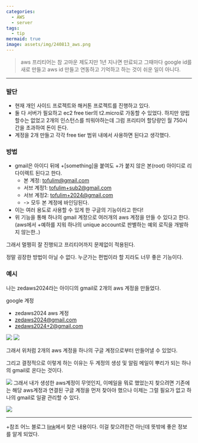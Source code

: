 ```yaml
---
categories:
  - AWS
  - server
tags:
  - tip
mermaid: true
image: assets/img/240813_aws.png
---
```

> aws 프리티어는 참 고마운 제도지만 1년 지나면 만료되고 그때마다 google id를 새로 만들고 aws id 만들고 연동하고 기억하고 하는 것이 쉬운 일이 아니다. 
---

### 발단
- 현재 개인 사이드 프로젝트와 해커톤 프로젝트를 진행하고 있다.
- 둘 다 서버가 필요하고 ec2 free tier의 t2.micro로 가동할 수 있었다. 하지만 양립할수는 없었고 2개의 인스턴스를 띄워야하는데 그럼 프리티어 할당량인 월 750시간을 초과하여 돈이 든다.
- 계정을 2개 만들고 각각 free tier 범위 내에서 사용하면 된다고 생각했다.

### 방법
- gmail은 아이디 뒤에 +[something]을 붙여도 +가 붙지 않은 본(root) 아이디로 리다이렉트 된다고 한다.
	- 본 계정: tofulim@gmail.com
	- 서브 계정1: tofulim+sub2@gmail.com
	- 서브 계정2: tofulim+2024@gmail.com
	- -> 모두 본 계정에 바인딩된다.
- 이는 여러 용도로 사용할 수 있게 한 구글의 기능이라고 한다!
- 위 기능을 통해 하나의 gmail 계정으로 여러개의 aws 계정을 만들 수 있다고 한다. (aws에서 +예하를 지워 하나의 unique account로 판별하는 예외 로직을 개발하지 않는한..)

그래서 멀쩡히 잘 진행되고 프리티어까지 문제없이 적용된다.

정말 굉장한 방법이 아닐 수 없다. 누군가는 편법이라 할 지라도 너무 좋은 기능이다.

### 예시
나는 zedaws2024라는 아이디의 gmail로 2개의 aws 계정을 만들었다.

google 계정
- zedaws2024
aws 계정
- zedaws2024@gmail.com
- zedaws2024+2@gmail.com

![](https://i.imgur.com/VkNi3iH.png)
![](https://i.imgur.com/in0sq8X.png)

그래서 위처럼 2개의 aws 계정을 하나의 구글 계정으로부터 만들어낼 수 있었다.

그리고 결정적으로 이렇게 하는 이유는 두 계정의 생성 및 알림 메일이 뿌리가 되는 하나의 gmail로 온다는 것이다.

![](https://i.imgur.com/GIN0KGw.png)
그래서 내가 생성한 aws계정이 무엇인지, 이메일을 뭐로 했었는지 찾으려면 기존에는 해당 aws계정과 연결된 구글 계정을 먼저 찾아야 했으나 이제는 그럴 필요가 없고 하나의 gmail로 일괄 관리할 수 있다.

![](https://i.imgur.com/ftgAk3h.png)


---

+참조
어느 블로그 [link](https://this-programmer.tistory.com/472)에서 찾은 내용이다. 이걸 찾으려한건 아닌데 뜻밖에 좋은 정보를 알게 되었다.